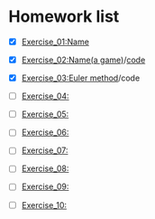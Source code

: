 # Homework list


- [x] [Exercise_01:Name](https://github.com/BoZihao/computationalphysics_N2015301020135/blob/master/name.py)

- [x] [Exercise_02:Name(a game)](http://note.youdao.com/noteshare?id=a5867dbb75b34c55971b6b69bb39a50d)/[code](https://github.com/BoZihao/computationalphysics_N2015301020135/blob/master/123.py)

- [x] [Exercise_03:Euler method](http://note.youdao.com/noteshare?id=b66ae19cfbf827f9c50ffa04377598b3)/code

- [ ] [Exercise_04:](https://github.com/BoZihao/computationalphysics_N2015301020135)

- [ ] [Exercise_05:](https://github.com/BoZihao/computationalphysics_N2015301020135)

- [ ] [Exercise_06:](https://github.com/BoZihao/computationalphysics_N2015301020135)

- [ ] [Exercise_07:](https://github.com/BoZihao/computationalphysics_N2015301020135)

- [ ] [Exercise_08:](https://github.com/BoZihao/computationalphysics_N2015301020135)

- [ ] [Exercise_09:](https://github.com/BoZihao/computationalphysics_N2015301020135)

- [ ] [Exercise_10:](https://github.com/BoZihao/computationalphysics_N2015301020135)


